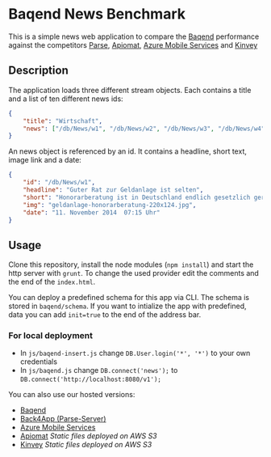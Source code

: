 Baqend News Benchmark
================================

This is a simple news web application to compare the [Baqend](http://www.baqend.com) performance against the competitors [Parse](http://www.parse.com), [Apiomat](https://apiomat.com), [Azure Mobile Services](https://azure.microsoft.com) and [Kinvey](http://www.kinvey.com/)

## Description

The application loads three different stream objects. Each contains a title and a list of ten different news ids:

```json
{
	"title": "Wirtschaft",
	"news": ["/db/News/w1", "/db/News/w2", "/db/News/w3", "/db/News/w4", "/db/News/w5", "/db/News/w6", "/db/News/w7", "/db/News/w8", "/db/News/w9", "/db/News/w10"]
}
```

An news object is referenced by an id. It contains a headline, short text, image link and a date:

```json
{
	"id": "/db/News/w1",
	"headline": "Guter Rat zur Geldanlage ist selten",
	"short": "Honorarberatung ist in Deutschland endlich gesetzlich geregelt. Doch gibt es kaum Honorarberater. Und gut qualifizierte noch viel weniger.",
	"img": "geldanlage-honorarberatung-220x124.jpg",
	"date": "11. November 2014  07:15 Uhr"
}
```

## Usage

Clone this repository, install the node modules (```npm install```) and start the http server with ```grunt```. To change the used provider edit the comments and the end of the ```index.html```.

You can deploy a predefined schema for this app via CLI. The schema is stored in ```baqend/schema```. If you want to intialize the app with predefined, data you can add ```init=true``` to the end of the address bar.

### For local deployment
* In ```js/baqend-insert.js``` change ```DB.User.login('*', '*')``` to your own credentials
* In ```js/baqend.js``` change ```DB.connect('news');``` to ```DB.connect('http://localhost:8080/v1');```

You can also use our hosted versions:

* [Baqend](https://news.app.baqend.com/)
* [Back4App (Parse-Server)](https://news.back4app.io)
* [Azure Mobile Services](http://newsq.azurewebsites.net/)
* [Apiomat](https://baqendnews.s3.amazonaws.com/apiomat/index.html) *Static files deployed on AWS S3*
* [Kinvey](https://baqendnews.s3.amazonaws.com/kinvey/index.html) *Static files deployed on AWS S3*
